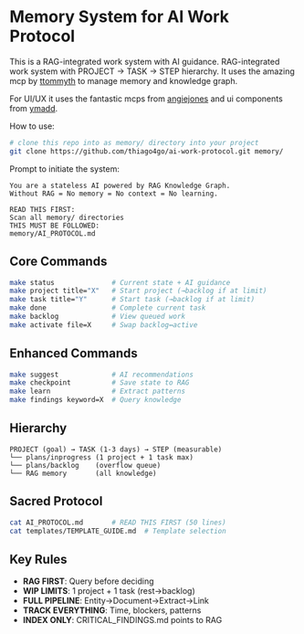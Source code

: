 # Memory System for AI Work Protocol

This is a RAG-integrated work system with AI guidance.
RAG-integrated work system with PROJECT → TASK → STEP hierarchy.
It uses the amazing mcp by [ttommyth](https://github.com/ttommyth/rag-memory-mcp) to manage memory and knowledge graph.

For UI/UX it uses the fantastic mcps from [angiejones](https://github.com/angiejones/mcp-selenium) and ui components from [ymadd](https://github.com/ymadd/shadcn-ui-mcp-server).

How to use:

```bash
# clone this repo into as memory/ directory into your project
git clone https://github.com/thiago4go/ai-work-protocol.git memory/ 
```

Prompt to initiate the system:

```
You are a stateless AI powered by RAG Knowledge Graph. 
Without RAG = No memory = No context = No learning.

READ THIS FIRST:
Scan all memory/ directories
THIS MUST BE FOLLOWED:
memory/AI_PROTOCOL.md
```

## Core Commands
```bash
make status              # Current state + AI guidance
make project title="X"   # Start project (→backlog if at limit)
make task title="Y"      # Start task (→backlog if at limit)  
make done                # Complete current task
make backlog             # View queued work
make activate file=X     # Swap backlog↔active
```

## Enhanced Commands
```bash
make suggest             # AI recommendations
make checkpoint          # Save state to RAG
make learn               # Extract patterns
make findings keyword=X  # Query knowledge
```

## Hierarchy
```
PROJECT (goal) → TASK (1-3 days) → STEP (measurable)
└── plans/inprogress (1 project + 1 task max)
└── plans/backlog    (overflow queue)
└── RAG memory       (all knowledge)
```

## Sacred Protocol
```bash
cat AI_PROTOCOL.md       # READ THIS FIRST (50 lines)
cat templates/TEMPLATE_GUIDE.md  # Template selection
```

## Key Rules
- **RAG FIRST**: Query before deciding
- **WIP LIMITS**: 1 project + 1 task (rest→backlog)
- **FULL PIPELINE**: Entity→Document→Extract→Link
- **TRACK EVERYTHING**: Time, blockers, patterns
- **INDEX ONLY**: CRITICAL_FINDINGS.md points to RAG